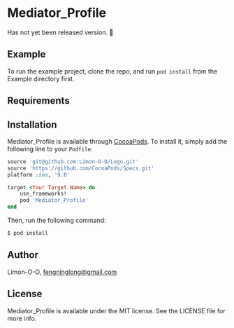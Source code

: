 # Mediator_Profile

Has not yet been released version. 🙈

## Example

To run the example project, clone the repo, and run `pod install` from the Example directory first.

## Requirements

## Installation

Mediator_Profile is available through [CocoaPods](http://cocoapods.org). To install
it, simply add the following line to your `Podfile`:

```ruby
source 'git@github.com:Limon-O-O/Lego.git'
source 'https://github.com/CocoaPods/Specs.git'
platform :ios, '9.0'

target <Your Target Name> do
	use_frameworks!
    pod 'Mediator_Profile'
end
```

Then, run the following command:

```bash
$ pod install
```

## Author

Limon-O-O, fengninglong@gmail.com

## License

Mediator_Profile is available under the MIT license. See the LICENSE file for more info.


